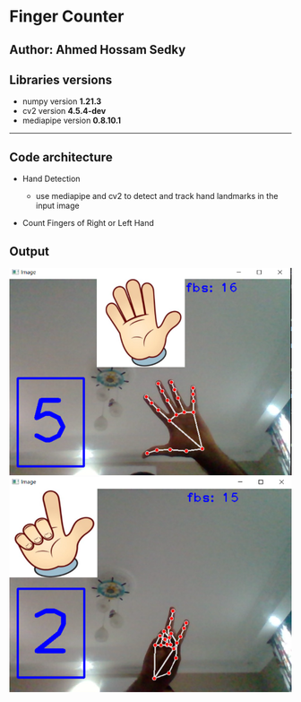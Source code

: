 # Finger Counter
Author: Ahmed Hossam Sedky
----
## Libraries versions
* numpy version **1.21.3**
* cv2 version **4.5.4-dev**
* mediapipe version **0.8.10.1**
-----
## Code architecture
* Hand Detection 
    * use mediapipe and cv2  to detect and track hand landmarks in the input image 

* Count Fingers of Right or Left Hand
    

## Output
![1st Example of output](https://raw.githubusercontent.com/ahmed-sedky/Finger-Counter/master/Images/output.PNG "1st Example Of Output")
![2nd Example of output](https://raw.githubusercontent.com/ahmed-sedky/Finger-Counter/master/Images/output2.PNG "2nd Example Of Output")